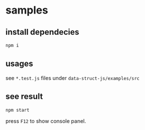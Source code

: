 # samples

## install dependecies

```bash
npm i
```

## usages

see `*.test.js` files under `data-struct-js/examples/src`

## see result

```
npm start
```

press `F12` to show console panel.